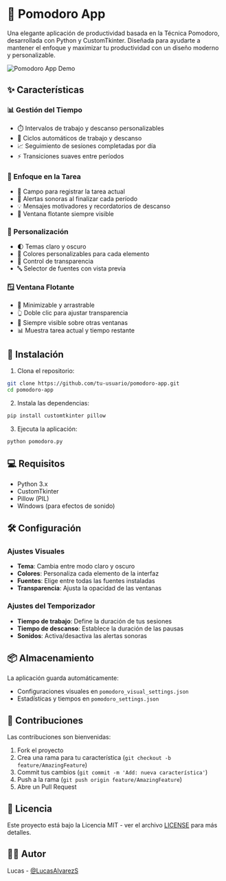 # 🍅 Pomodoro App

Una elegante aplicación de productividad basada en la Técnica Pomodoro, desarrollada con Python y CustomTkinter. Diseñada para ayudarte a mantener el enfoque y maximizar tu productividad con un diseño moderno y personalizable.

![Pomodoro App Demo](demo.gif)

## ✨ Características

### 📊 Gestión del Tiempo
- ⏱️ Intervalos de trabajo y descanso personalizables
- 🔄 Ciclos automáticos de trabajo y descanso
- 📈 Seguimiento de sesiones completadas por día
- ⚡ Transiciones suaves entre períodos

### 🎯 Enfoque en la Tarea
- 📝 Campo para registrar la tarea actual
- 🔔 Alertas sonoras al finalizar cada período
- 💡 Mensajes motivadores y recordatorios de descanso
- 📌 Ventana flotante siempre visible

### 🎨 Personalización
- 🌓 Temas claro y oscuro
- 🎪 Colores personalizables para cada elemento
- 📱 Control de transparencia
- 🔤 Selector de fuentes con vista previa

### 🪟 Ventana Flotante
- 🔲 Minimizable y arrastrable
- 👆 Doble clic para ajustar transparencia
- 📍 Siempre visible sobre otras ventanas
- 📊 Muestra tarea actual y tiempo restante

## 🚀 Instalación

1. Clona el repositorio:
```bash
git clone https://github.com/tu-usuario/pomodoro-app.git
cd pomodoro-app
```

2. Instala las dependencias:
```bash
pip install customtkinter pillow
```

3. Ejecuta la aplicación:
```bash
python pomodoro.py
```

## 💻 Requisitos

- Python 3.x
- CustomTkinter
- Pillow (PIL)
- Windows (para efectos de sonido)

## 🛠️ Configuración

### Ajustes Visuales
- **Tema**: Cambia entre modo claro y oscuro
- **Colores**: Personaliza cada elemento de la interfaz
- **Fuentes**: Elige entre todas las fuentes instaladas
- **Transparencia**: Ajusta la opacidad de las ventanas

### Ajustes del Temporizador
- **Tiempo de trabajo**: Define la duración de tus sesiones
- **Tiempo de descanso**: Establece la duración de las pausas
- **Sonidos**: Activa/desactiva las alertas sonoras

## 📦 Almacenamiento

La aplicación guarda automáticamente:
- Configuraciones visuales en `pomodoro_visual_settings.json`
- Estadísticas y tiempos en `pomodoro_settings.json`

## 🤝 Contribuciones

Las contribuciones son bienvenidas:

1. Fork el proyecto
2. Crea una rama para tu característica (`git checkout -b feature/AmazingFeature`)
3. Commit tus cambios (`git commit -m 'Add: nueva característica'`)
4. Push a la rama (`git push origin feature/AmazingFeature`)
5. Abre un Pull Request

## 📝 Licencia

Este proyecto está bajo la Licencia MIT - ver el archivo [LICENSE](LICENSE) para más detalles.

## 🙋‍♂️ Autor

Lucas - [@LucasAlvarezS](https://github.com/LucasAlvarezS)
